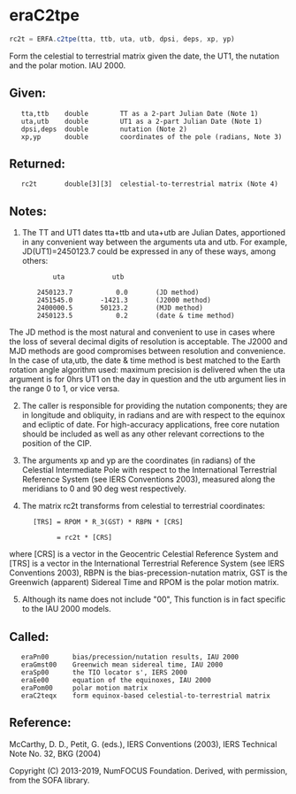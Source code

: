# eraC2tpe

```js
rc2t = ERFA.c2tpe(tta, ttb, uta, utb, dpsi, deps, xp, yp)
```

Form the celestial to terrestrial matrix given the date, the UT1,
the nutation and the polar motion.  IAU 2000.

## Given:
```
   tta,ttb    double        TT as a 2-part Julian Date (Note 1)
   uta,utb    double        UT1 as a 2-part Julian Date (Note 1)
   dpsi,deps  double        nutation (Note 2)
   xp,yp      double        coordinates of the pole (radians, Note 3)
```

## Returned:
```
   rc2t       double[3][3]  celestial-to-terrestrial matrix (Note 4)
```

## Notes:

1) The TT and UT1 dates tta+ttb and uta+utb are Julian Dates,
   apportioned in any convenient way between the arguments uta and
   utb.  For example, JD(UT1)=2450123.7 could be expressed in any of
   these ways, among others:

```
           uta            utb

       2450123.7           0.0       (JD method)
       2451545.0       -1421.3       (J2000 method)
       2400000.5       50123.2       (MJD method)
       2450123.5           0.2       (date & time method)
```

   The JD method is the most natural and convenient to use in
   cases where the loss of several decimal digits of resolution is
   acceptable.  The J2000 and MJD methods are good compromises
   between resolution and convenience.  In the case of uta,utb, the
   date & time method is best matched to the Earth rotation angle
   algorithm used:  maximum precision is delivered when the uta
   argument is for 0hrs UT1 on the day in question and the utb
   argument lies in the range 0 to 1, or vice versa.

2) The caller is responsible for providing the nutation components;
   they are in longitude and obliquity, in radians and are with
   respect to the equinox and ecliptic of date.  For high-accuracy
   applications, free core nutation should be included as well as
   any other relevant corrections to the position of the CIP.

3) The arguments xp and yp are the coordinates (in radians) of the
   Celestial Intermediate Pole with respect to the International
   Terrestrial Reference System (see IERS Conventions 2003),
   measured along the meridians to 0 and 90 deg west respectively.

4) The matrix rc2t transforms from celestial to terrestrial
   coordinates:

```
      [TRS] = RPOM * R_3(GST) * RBPN * [CRS]

            = rc2t * [CRS]
```

   where [CRS] is a vector in the Geocentric Celestial Reference
   System and [TRS] is a vector in the International Terrestrial
   Reference System (see IERS Conventions 2003), RBPN is the
   bias-precession-nutation matrix, GST is the Greenwich (apparent)
   Sidereal Time and RPOM is the polar motion matrix.

5) Although its name does not include "00", This function is in fact
   specific to the IAU 2000 models.

## Called:
```
   eraPn00      bias/precession/nutation results, IAU 2000
   eraGmst00    Greenwich mean sidereal time, IAU 2000
   eraSp00      the TIO locator s', IERS 2000
   eraEe00      equation of the equinoxes, IAU 2000
   eraPom00     polar motion matrix
   eraC2teqx    form equinox-based celestial-to-terrestrial matrix
```

## Reference:

   McCarthy, D. D., Petit, G. (eds.), IERS Conventions (2003),
   IERS Technical Note No. 32, BKG (2004)

Copyright (C) 2013-2019, NumFOCUS Foundation.
Derived, with permission, from the SOFA library.
